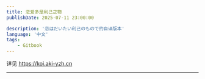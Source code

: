 ```yaml
---
title: 恋爱多是利己之物
publishDate: 2025-07-11 23:00:00

description: '恋はだいたい利己のもので的自译版本'
language: '中文'
tags:
    - Gitbook
---
```


详见 https://koi.aki-yzh.cn



---
